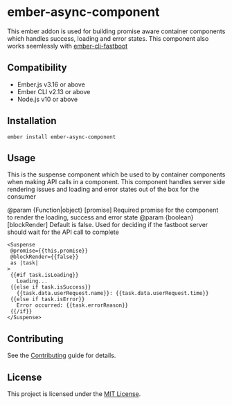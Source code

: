 ember-async-component
==============================================================================

This ember addon is used for building promise aware container components which
handles success, loading and error states. This component also works seemlessly
with [ember-cli-fastboot](https://github.com/ember-fastboot/ember-cli-fastboot)

Compatibility
------------------------------------------------------------------------------

* Ember.js v3.16 or above
* Ember CLI v2.13 or above
* Node.js v10 or above


Installation
------------------------------------------------------------------------------

```
ember install ember-async-component
```


Usage
------------------------------------------------------------------------------

This is the suspense component which be used to by container components when making API calls in a component. This component handles server side rendering issues and loading and error states out of the box for the consumer

@param {Function|object} [promise] Required promise for the component to render the loading, success and error state
@param {boolean} [blockRender] Default is false. Used for deciding if the fastboot server should wait for the API call to complete

```
<Suspense
 @promise={{this.promise}}
 @blockRender={{false}}
 as |task|
>
 {{#if task.isLoading}}
   Loading...
 {{else if task.isSuccess}}
   {{task.data.userRequest.name}}: {{task.data.userRequest.time}}
 {{else if task.isError}}
   Error occurred: {{task.errorReason}}
 {{/if}}
</Suspense>
```

Contributing
------------------------------------------------------------------------------

See the [Contributing](CONTRIBUTING.md) guide for details.


License
------------------------------------------------------------------------------

This project is licensed under the [MIT License](LICENSE.md).
